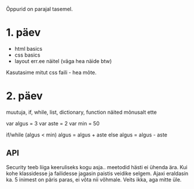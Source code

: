 Õppurid on parajal tasemel.

# 1. päev

* html basics
* css basics
* layout err.ee näitel (väga hea näide btw)

Kasutasime mitut css faili - hea mõte.

# 2. päev
muutuja, if, while, list, dictionary, function näited mõnusalt ette

var algus = 3
var aste = 2
var min = 50

if/while (algus < min)
    algus = algus + aste
else
    algus = algus - aste

## API

Security teeb liiga keeruliseks kogu asja.. meetodid hästi ei ühenda ära.
Kui kohe klassidesse ja failidesse jagasin paistis veidike selgem. Ajaxi eraldasin ka.
5 inimest on päris paras, ei võta nii võhmale. Veits ikka, aga mitte üle.